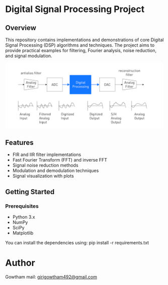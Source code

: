 # Digital Signal Processing Project

## Overview
This repository contains implementations and demonstrations of core Digital Signal Processing (DSP) algorithms and techniques. The project aims to provide practical examples for filtering, Fourier analysis, noise reduction, and signal modulation.

![image](https://github.com/Gowtham8374/Digital_Signal_Processing_Project/blob/8642101345d9a9183c5424607e5473d11f6f0e2c/d1.png)

## Features
- FIR and IIR filter implementations
- Fast Fourier Transform (FFT) and inverse FFT
- Signal noise reduction methods
- Modulation and demodulation techniques
- Signal visualization with plots

## Getting Started

### Prerequisites
- Python 3.x
- NumPy
- SciPy
- Matplotlib

You can install the dependencies using:
pip install -r requirements.txt

# Author
Gowtham 
mail: girigowtham492@gmail.com
